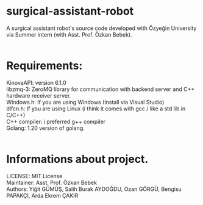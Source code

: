 # surgical-assistant-robot
A surgical assistant robot's source code developed with Özyeğin University via Summer
intern (with Asst. Prof. Özkan Bebek).
<br>
<br>

# Requirements:
KinovaAPI: version 6.1.0
<br>
libzmq-3: ZeroMQ library for communication with backend server and C++ hardware receiver server.
<br>
Windows.h: If you are using Windows (Install via Visual Studio)
<br>
dlfcn.h: If you are using Linux (i think it comes with gcc / like a std lib in C/C++)
<br>
C++ compiler: i preferred g++ compiler
<br>
Golang: 1.20 version of golang.
<br>
<br>

# Informations about project.

LICENSE: MIT License <br>
Maintainer: Asst. Prof. Özkan Bebek <br>
Authors: Yiğit GÜMÜŞ, Salih Burak AYDOĞDU, Ozan GÖRGÜ, Bengisu PAPAKÇI, Arda Ekrem ÇAKIR